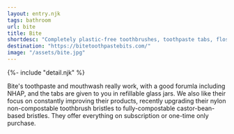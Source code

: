 ```yaml
---
layout: entry.njk
tags: bathroom
url: bite
title: Bite
shortdesc: "Completely plastic-free toothbrushes, toothpaste tabs, floss and mouthwash."
destination: "https://bitetoothpastebits.com/"
image: "/assets/bite.jpg"
---
```


{%- include "detail.njk" %}

<p>Bite's toothpaste and mouthwash really work, with a good forumla including NHAP, and the tabs are given to you in refillable glass jars. We also like their focus on constantly improving their products, recently upgrading their nylon non-compostable toothbrush bristles to fully-compostable castor-bean-based bristles. They offer everything on subscription or one-time only purchase.</p>
